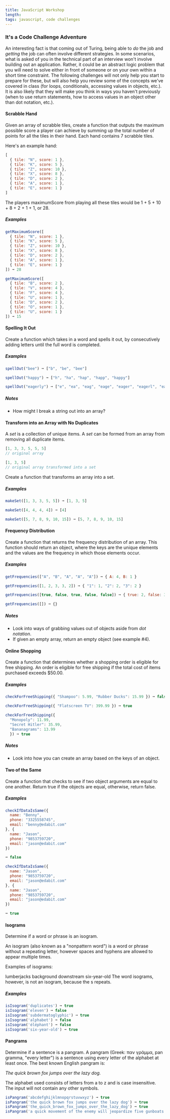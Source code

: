 ```yaml
---
title: JavaScript Workshop
length:
tags: javascript, code challenges
---
```


### It's a Code Challenge Adventure

An interesting fact is that coming out of Turing, being able to _do_ the job and _getting_ the job can often involve different strategies.  In some scenarios, what is asked of you in the technical part of an interview won't involve building out an application.  Rather, it could be an abstract logic problem that you will need to solve either in front of someone or on your own within a short time constraint.  The following challenges will not only help you start to prepare for these, but will also help you review some of the concepts we've covered in class (for loops, conditionals, accessing values in objects, etc.).  It is also likely that they will make you think in ways you haven't previously (when to use return statements, how to access values in an object other than dot notation, etc.).    

#### Scrabble Hand

Given an array of scrabble tiles, create a function that outputs the maximum possible score a player can achieve by summing up the total number of points for all the tiles in their hand. Each hand contains 7 scrabble tiles.

Here's an example hand:

```js
[
  { tile: "N", score: 1 },
  { tile: "K", score: 5 },
  { tile: "Z", score: 10 },
  { tile: "X", score: 8 },
  { tile: "D", score: 2 },
  { tile: "A", score: 1 },
  { tile: "E", score: 1 }
]
```

The players maximumScore from playing all these tiles would be 1 + 5 + 10 + 8 + 2 + 1 + 1, or 28.

##### Examples

```js
getMaximumScore([
  { tile: "N", score: 1 },
  { tile: "K", score: 5 },
  { tile: "Z", score: 10 },
  { tile: "X", score: 8 },
  { tile: "D", score: 2 },
  { tile: "A", score: 1 },
  { tile: "E", score: 1 }
]) ➞ 28

getMaximumScore([
  { tile: "B", score: 2 },
  { tile: "V", score: 4 },
  { tile: "F", score: 4 },
  { tile: "U", score: 1 },
  { tile: "D", score: 2 },
  { tile: "O", score: 1 },
  { tile: "U", score: 1 }
]) ➞ 15
```


#### Spelling It Out

Create a function which takes in a word and spells it out, by consecutively adding letters until the full word is completed.

##### Examples

```js
spellOut("bee") ➞ ["b", "be", "bee"]

spellOut("happy") ➞ ["h", "ha", "hap", "happ", "happy"]

spellOut("eagerly") ➞ ["e", "ea", "eag", "eage", "eager", "eagerl", "eagerly"]
```

##### Notes
* How might I break a string out into an array?

#### Transform into an Array with No Duplicates

A *set* is a collection of unique items. A *set* can be formed from an array from removing all duplicate items.

```js
[1, 3, 3, 5, 5, 5]
// original array

[1, 3, 5]
// original array transformed into a set
```

Create a function that transforms an array into a set.

##### Examples

```js
makeSet([1, 3, 3, 5, 5]) ➞ [1, 3, 5]

makeSet([4, 4, 4, 4]) ➞ [4]

makeSet([5, 7, 8, 9, 10, 15]) ➞ [5, 7, 8, 9, 10, 15]
```

#### Frequency Distribution

Create a function that returns the frequency distribution of an array. This function should return an object, where the keys are the unique elements and the values are the frequency in which those elements occur.

##### Examples

```js
getFrequencies(["A", "B", "A", "A", "A"]) ➞ { A: 4, B: 1 }

getFrequencies([1, 2, 3, 3, 2]) ➞ { "1": 1, "2": 2, "3": 2 }

getFrequencies([true, false, true, false, false]) ➞ { true: 2, false: 3 }

getFrequencies([]) ➞ {}
```

##### Notes
* Look into ways of grabbing values out of objects aside from *dot notation*.
* If given an empty array, return an empty object (see example #4).

#### Online Shopping

Create a function that determines whether a shopping order is eligible for free shipping. An order is eligible for free shipping if the total cost of items purchased exceeds $50.00.

##### Examples

```js
checkForFreeShipping({ "Shampoo": 5.99, "Rubber Ducks": 15.99 }) ➞ false

checkForFreeShipping({ "Flatscreen TV": 399.99 }) ➞ true

checkForFreeShipping({ 
  "Monopoly": 11.99, 
  "Secret Hitler": 35.99, 
  "Bananagrams": 13.99 
  }) ➞ true
```

##### Notes
* Look into how you can create an array based on the keys of an object.


#### Two of the Same

Create a function that checks to see if two object arguments are equal to one another. Return true if the objects are equal, otherwise, return false.

##### Examples

```js
checkIfDataIsSame({
  name: "Benny",
  phone: "3325558745",
  email: "benny@edabit.com"
}, {
  name: "Jason",
  phone: "9853759720",
  email: "jason@edabit.com"
})

➞ false

checkIfDataIsSame({
  name: "Jason",
  phone: "9853759720",
  email: "jason@edabit.com"
}, {
  name: "Jason",
  phone: "9853759720",
  email: "jason@edabit.com"
})

➞ true
```

#### Isograms

Determine if a word or phrase is an isogram.

An isogram (also known as a "nonpattern word") is a word or phrase without a repeating letter, however spaces and hyphens are allowed to appear multiple times.

Examples of isograms:

lumberjacks
background
downstream
six-year-old
The word isograms, however, is not an isogram, because the s repeats.

##### Examples

```js
isIsogram('duplicates') ➞ true
isIsogram('eleven') ➞ false
isIsogram('subdermatoglyphic') ➞ true
isIsogram('alphabet') ➞ false
isIsogram('éléphant') ➞ false
isIsogram('six-year-old') ➞ true
```

#### Pangrams

Determine if a sentence is a pangram. A pangram (Greek: παν γράμμα, pan gramma, "every letter") is a sentence using every letter of the alphabet at least once. The best known English pangram is:

_The quick brown fox jumps over the lazy dog._

The alphabet used consists of letters from a to z and is case insensitive. The input will not contain any other symbols.

```js
isPangram('abcdefghijklmnopqrstuvwxyz') ➞ true
isPangram('the quick brown fox jumps over the lazy dog') ➞ true
isPangram('the_quick_brown_fox_jumps_over_the_lazy_dog') ➞ true
isPangram('a quick movement of the enemy will jeopardize five gunboats') ➞ false
```



